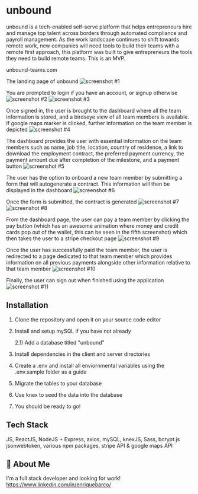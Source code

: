 
# unbound

unbound is a tech-enabled self-serve platform that helps entrepreneurs hire and manage top talent across borders through automated compliance and payroll management. As the work landscape continues to shift towards remote work, new companies will need tools to build their teams with a remote first approach, this platform was built to give entrepreneurs the tools they need to build remote teams. This is an MVP. 

unbound-teams.com

The landing page of unbound
![screenshot #1](./client/public/project-images/screenshot-1.png)

You are prompted to login if you have an account, or signup otherwise
![screenshot #2](./client/public/project-images/screenshot-2.png)
![screenshot #3](./client/public/project-images/screenshot-11.png)

Once signed in, the user is brought to the dashboard where all the team information is stored, and a birdseye view of all team members is available. If google maps marker is clicked, further information on the team member is depicted
![screenshot #4](./client/public/project-images/screenshot-3.png)

The dashboard provides the user with essential information on the team members such as name, job title, location, country of residence, a link to download the employment contract, the preferred payment currency, the payment amount due after completion of the milestone, and a payment button
![screenshot #5](./client/public/project-images/screenshot-4.png)

The user has the option to onboard a new team member by submitting a form that will autogenerate a contract. This information will then be displayed in the dashboard
![screenshot #6](./client/public/project-images/screenshot-5.png)

Once the form is submitted, the contract is generated
![screenshot #7](./client/public/project-images/screenshot-10.png)
![screenshot #8](./client/public/project-images/screenshot-9.png)

From the dashboard page, the user can pay a team member by clicking the pay button (which has an awesome animation where money and credit cards pop out of the wallet, this can be seen in the fifth screenshot) which then takes the user to a stripe checkout page
![screenshot #9](./client/public/project-images/screenshot-7.png)

Once the user has successfully paid the team member, the user is redirected to a page dedicated to that team member which provides information on all previous payments alongside other information relative to that team member
![screenshot #10](./client/public/project-images/screenshot-8.png)

Finally, the user can sign out when finished using the application
![screenshot #11](./client/public/project-images/screenshot-6.png)


## Installation

1) Clone the repository and open it on your source code editor
2) Install and setup mySQL if you have not already
    
    2.1) Add a database titled "unbound"

3) Install dependencies in the client and server directories
4) Create a .env and install all enviornmental variables using the .env.sample folder as a guide
5) Migrate the tables to your database
6) Use knex to seed the data into the database
7) You should be ready to go!
## Tech Stack

JS, ReactJS, NodeJS + Express, axios, mySQL, knexJS, Sass, bcrypt.js jsonwebtoken, various npm packages, stripe API & google maps API
## 🚀 About Me
I'm a full stack developer and looking for work!
https://www.linkedin.com/in/enriquebarco/
